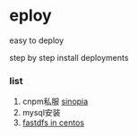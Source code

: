 # eploy
easy to deploy   

step by step install deployments



### list

1. cnpm私服  [sinopia](docs/sinopia.md)
2. mysql安装
3. [fastdfs in centos](docs/fastdfs/fastdfs.md)

